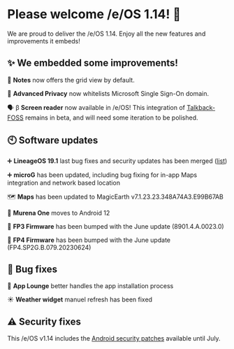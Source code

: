 # Please welcome /e/OS 1.14! :rocket:

We are proud to deliver the /e/OS 1.14. Enjoy all the new features and improvements it embeds!

## ✨ We embedded some improvements!

📝 **Notes** now offers the grid view by default.

🔏 **Advanced Privacy** now whitelists Microsoft Single Sign-On domain.

🗣 β **Screen reader** now available in /e/OS! This integration of [Talkback-FOSS](https://github.com/talkback-foss-team/talkback-foss) remains in beta, and will need some iteration to be polished.

## 🕙 Software updates

➕ **LineageOS 19.1** last bug fixes and security updates has been merged ([list](https://review.lineageos.org/q/branch:lineage-19.1+status:merged+after:%222023-06-20+20:22:00+%252B0200%22+before:%222023-07-25+20:28:00+%252B0200%22))

➕ **microG** has been updated, including bug fixing for in-app Maps integration and network based location

🗺️ **Maps** has been updated to MagicEarth v7.1.23.23.348A74A3.E99B67AB

📱 **Murena One** moves to Android 12

📱 **FP3 Firmware** has been bumped with the June update (8901.4.A.0023.0)

📱 **FP4 Firmware** has been bumped with the June update (FP4.SP2G.B.079.20230624)

## 🐛 Bug fixes

📲 **App Lounge** better handles the app installation process

☀️ **Weather widget** manuel refresh has been fixed

## ⚠ Security fixes

This /e/OS v1.14 includes the [Android security patches](https://source.android.com/security/bulletin/2023-07-01) available until July.
